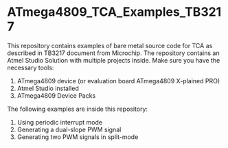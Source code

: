 ATmega4809_TCA_Examples_TB3217
===

This repository contains examples of bare metal source code for TCA as described in TB3217 document from Microchip.
The repository contains an Atmel Studio Solution with multiple projects inside. Make sure you have the necessary tools:
1. ATmega4809 device (or evaluation board ATmega4809 X-plained PRO)
2. Atmel Studio installed
3. ATmega4809 Device Packs

The following examples are inside this repository:
1. Using periodic interrupt mode
2. Generating a dual-slope PWM signal
3. Generating two PWM signals in split-mode


